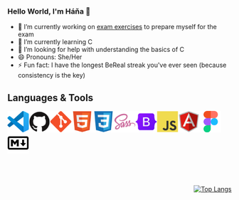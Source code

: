 ### Hello World, I'm Háňa 👋

- 🔭 I’m currently working on [exam exercises](https://github.com/violinie/42_exams) to prepare myself for the exam
- 🌱 I’m currently learning C
- 🤔 I’m looking for help with understanding the basics of C 
- 😄 Pronouns: She/Her
- ⚡ Fun fact: I have the longest BeReal streak you've ever seen (because consistency is the key)

## Languages & Tools
<img src="https://github.com/devicons/devicon/blob/master/icons/vscode/vscode-original.svg" alt="vs-code" align="left" width="48" >
<img src="https://github.com/devicons/devicon/blob/master/icons/github/github-original.svg" alt="github" align="left" width="48" >
<img src="https://github.com/devicons/devicon/blob/master/icons/git/git-original.svg" alt="git" align="left" width="48" >
<img src="https://github.com/devicons/devicon/blob/master/icons/html5/html5-original.svg" alt="html" align="left" width="48" >
<img src="https://github.com/devicons/devicon/blob/master/icons/css3/css3-original.svg" alt="css" align="left" width="48" >
<img src="https://github.com/devicons/devicon/blob/master/icons/sass/sass-original.svg" alt="scss" align="left" width="48" >
<img src="https://github.com/devicons/devicon/blob/master/icons/bootstrap/bootstrap-original.svg" alt="bootstrap" align="left" width="48" >
<img src="https://github.com/devicons/devicon/blob/master/icons/javascript/javascript-original.svg" alt="javascript" align="left" width="48" >
<img src="https://github.com/devicons/devicon/blob/master/icons/angularjs/angularjs-original.svg" alt="angular" align="left" width="48" >
<img src="https://github.com/devicons/devicon/blob/master/icons/figma/figma-original.svg" alt="figma" align="left" width="48" >
<img src="https://github.com/devicons/devicon/blob/master/icons/markdown/markdown-original.svg" alt="markdown" align="left" width="48" >



<br />
<br />
<br />
<br />
<br />

<img align="left" class="aligncenter size-full wp-image-16149 entered lazyloaded" src="https://i.graphicmama.com/blog/wp-content/uploads/2016/12/06093226/chapter1_800x600.gif" alt="" width="500"  data-jpibfi-post-excerpt="" data-jpibfi-post-url="https://graphicmama.com/blog/super-fun-illustrated-gifs-dribbble/" data-jpibfi-post-title="55 Super Fun Illustrated GIFs on Dribbble" data-jpibfi-src="https://i.graphicmama.com/blog/wp-content/uploads/2016/12/06093226/chapter1_800x600.gif" data-lazy-src="https://i.graphicmama.com/blog/wp-content/uploads/2016/12/06093226/chapter1_800x600.gif" data-ll-status="loaded">

<br />
<br />
<br />
<br />

<div align="right">
 
   [![Top Langs](https://github-readme-stats.vercel.app/api/top-langs/?username=violinie&theme=default&layout=compact)](https://github.com/violinie/github-readme-stats)
  <!--
  [![Anurag's GitHub stats](https://github-readme-stats.vercel.app/api?username=violinie&theme=default&show_icons=true)](https://github.com/anuraghazra/github-readme-stats)
  -->
</div>

  <div>
<!--
**violinie/violinie** is a ✨ _special_ ✨ repository because its `README.md` (this file) appears on your GitHub profile.

Here are some ideas to get you started:

- 🔭 I’m currently working on PlantApp
- 🌱 I’m currently learning Angular
- 👯 I’m looking to collaborate on ...
- 🤔 I’m looking for help with ...
- 💬 Ask me about ...
- 📫 How to reach me: ...
- 😄 Pronouns: ...
- ⚡ Fun fact: ...

![visitors](https://visitor-badge.glitch.me/badge?page_id=page.id&left_color=gray&right_color=Teal)
![angular](https://github.com/devicons/devicon/blob/master/icons/angularjs/angularjs-original.svg)
<img class="aligncenter size-full wp-image-16121 entered lazyloaded" src="https://i.graphicmama.com/blog/wp-content/uploads/2016/12/06091448/pongchallenge-jakebartlett.gif" alt="" width="800" height="600" data-jpibfi-post-excerpt="" data-jpibfi-post-url="https://graphicmama.com/blog/super-fun-illustrated-gifs-dribbble/" data-jpibfi-post-title="55 Super Fun Illustrated GIFs on Dribbble" data-jpibfi-src="https://i.graphicmama.com/blog/wp-content/uploads/2016/12/06091448/pongchallenge-jakebartlett.gif" data-lazy-src="https://i.graphicmama.com/blog/wp-content/uploads/2016/12/06091448/pongchallenge-jakebartlett.gif" data-ll-status="loaded" data-jpibfi-indexer="5">
-->
